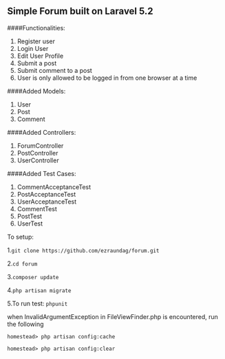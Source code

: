 ## Simple Forum built on Laravel 5.2
####Functionalities:

1. Register user
2. Login User
3. Edit User Profile
3. Submit a post
4. Submit comment to a post
5. User is only allowed to be logged in from one browser at a time

####Added Models:

1. User
2. Post
3. Comment

####Added Controllers:

1. ForumController
2. PostController
3. UserController

####Added Test Cases:

1. CommentAcceptanceTest
2. PostAcceptanceTest
3. UserAcceptanceTest
4. CommentTest
5. PostTest
6. UserTest

To setup:

1.``` git clone https://github.com/ezraundag/forum.git ```

2.``` cd forum ```

3.```composer update```

4.```php artisan migrate```

5.To run test: ```phpunit```

when InvalidArgumentException in FileViewFinder.php is encountered, run the following

```homestead> php artisan config:cache```

```homestead> php artisan config:clear```
